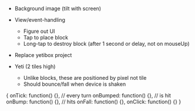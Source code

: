 * Background image (tilt with screen)

* View/event-handling
	* Figure out UI
	* Tap to place block
	* Long-tap to destroy block (after 1 second or delay, not on mouseUp)

* Replace yetibox project

* Yeti (2 tiles high)
	* Unlike blocks, these are positioned by pixel not tile
	* Should bounce/fall when device is shaken


{
  onTick: function() {}, // every turn
  onBumped: function() {}, // is hit
  onBump: function() {}, // hits
  onFall: function() {},
  onClick: function() {}
}